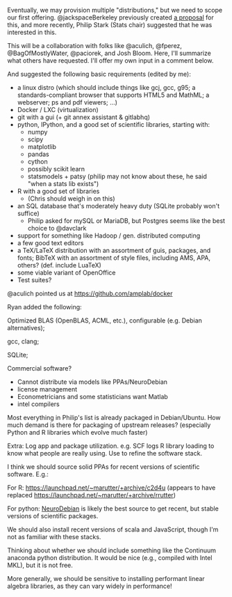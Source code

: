 Eventually, we may provision multiple "distributions," but we need to scope our
first offering. @jackspaceBerkeley previously created 
[a proposal](https://docs.google.com/a/berkeley.edu/document/d/1l8zvoJMKhfr4of7F8fwcDsIBoizCLr9lofKpE4EXbJw/edit)
for this, and more recently, Philip Stark (Stats chair) suggested that he was
interested in this. 

This will be a collaboration with folks like @aculich, @fperez,
@BagOfMostlyWater, @paciorek, and Josh Bloom. Here, I'll summarize what others
have requested. I'll offer my own input in a comment below.

And suggested the following basic requirements (edited by me):

- a linux distro (which should include things like gcj, gcc, g95; a
  standards-compliant browser that supports HTML5 and MathML; a webserver; ps
and pdf viewers; ...)
- Docker / LXC (virtualization)
- git with a gui (+ git annex assistant & gitlabhq)
- python, IPython, and a good set of scientific libraries, starting with:
  - numpy
  - scipy
  - matplotlib
  - pandas
  - cython
  - possibly scikit learn
  - statsmodels + patsy (philip may not know about these, he said "when a stats
    lib exists")
- R with a good set of libraries
  - (Chris should weigh in on this)
- an SQL database that's moderately heavy duty (SQLite probably won't suffice)
  - Philip asked for mySQL or MariaDB, but Postgres seems like the best choice
    to @davclark
- support for something like Hadoop / gen. distributed computing
- a few good text editors
- a TeX/LaTeX distribution with an assortment of guis, packages, and fonts;
  BibTeX with an assortment of style files, including AMS, APA, others? (def.
include LuaTeX)
- some viable variant of OpenOffice
- Test suites?

@aculich pointed us at https://github.com/amplab/docker

Ryan added the following:

Optimized BLAS (OpenBLAS, ACML, etc.), configurable (e.g. Debian alternatives);

gcc, clang;

SQLite;

Commercial software?
 - Cannot distribute via models like PPAs/NeuroDebian
 - license management
 - Econometricians and some statisticians want Matlab
 - intel compilers

Most everything in Philip's list is already packaged in Debian/Ubuntu. How much
demand is there for packaging of upstream releases? (especially Python and R
libraries which evolve much faster)

Extra: Log app and package utilization. e.g. SCF logs R library loading to know
what people are really using. Use to refine the software stack.

I think we should source solid PPAs for recent versions of scientific software.
E.g.:

For R: https://launchpad.net/~marutter/+archive/c2d4u (appears to have replaced 
https://launchpad.net/~marutter/+archive/rrutter)

For python: [NeuroDebian](http://neuro.debian.net/) is likely the best source to
get recent, but stable versions of scientific packages.

We should also install recent versions of scala and JavaScript, though I'm not
as familiar with these stacks.

Thinking about whether we should include something like the Continuum anaconda
python distribution. It would be nice (e.g., compiled with Intel MKL), but it is
not free.

More generally, we should be sensitive to installing performant linear algebra
libraries, as they can vary widely in performance!
